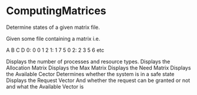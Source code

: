 # ComputingMatrices
Determine states of a given matrix file.

Given some file containing a matrix i.e.

   A B C D
0: 0 0 1 2
1: 1 7 5 0
2: 2 3 5 6
etc

Displays the number of processes and resource types.
Displays the Allocation Matrix
Displays the Max Matrix
Displays the Need Matrix
Displays the Available Cector
Determines whether the system is in a safe state
Displays the Request Vector
And whether the request can be granted or not and what the Available Vector is
